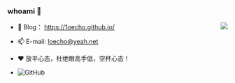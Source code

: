 <!--
**loecho-sec/loecho-sec** is a ✨ _special_ ✨ repository because its `README.md` (this file) appears on your GitHub profile.
-->

### whoami 👋

<img align="right" src="https://github-readme-stats.vercel.app/api?username=loecho-sec&count_private=true&show_icons=true&hide=prs" />

- 👀 Blog： https://1oecho.github.io/

- 📫 E-mail: loecho@yeah.net

- ♥ 放平心态，杜绝眼高手低，空杯心态！
- ![GitHub](https://img.shields.io/github/followers/loecho-sec?label=follower%20github&style=flat-square)
